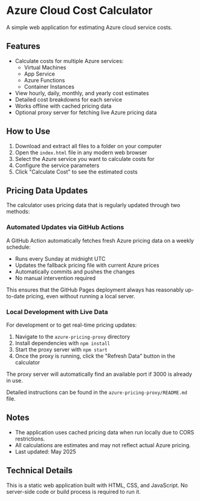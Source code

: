 # Azure Cloud Cost Calculator

A simple web application for estimating Azure cloud service costs.

## Features

- Calculate costs for multiple Azure services:
  - Virtual Machines
  - App Service
  - Azure Functions
  - Container Instances
- View hourly, daily, monthly, and yearly cost estimates
- Detailed cost breakdowns for each service
- Works offline with cached pricing data
- Optional proxy server for fetching live Azure pricing data

## How to Use

1. Download and extract all files to a folder on your computer
2. Open the `index.html` file in any modern web browser
3. Select the Azure service you want to calculate costs for
4. Configure the service parameters
5. Click "Calculate Cost" to see the estimated costs

## Pricing Data Updates

The calculator uses pricing data that is regularly updated through two methods:

### Automated Updates via GitHub Actions

A GitHub Action automatically fetches fresh Azure pricing data on a weekly schedule:

- Runs every Sunday at midnight UTC
- Updates the fallback pricing file with current Azure prices
- Automatically commits and pushes the changes
- No manual intervention required

This ensures that the GitHub Pages deployment always has reasonably up-to-date pricing, even without running a local server.

### Local Development with Live Data

For development or to get real-time pricing updates:

1. Navigate to the `azure-pricing-proxy` directory
2. Install dependencies with `npm install`
3. Start the proxy server with `npm start`
4. Once the proxy is running, click the "Refresh Data" button in the calculator

The proxy server will automatically find an available port if 3000 is already in use.

Detailed instructions can be found in the `azure-pricing-proxy/README.md` file.

## Notes

- The application uses cached pricing data when run locally due to CORS restrictions.
- All calculations are estimates and may not reflect actual Azure pricing.
- Last updated: May 2025

## Technical Details

This is a static web application built with HTML, CSS, and JavaScript. No server-side code or build process is required to run it.